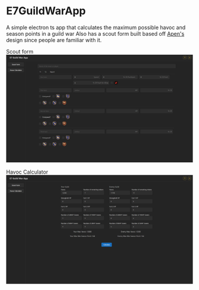 # E7GuildWarApp
A simple electron ts app that calculates the maximum possible havoc and season points in a guild war
Also has a scout form built based off [Apen's](https://github.com/Apen/epicseven/) design since people are familiar with it.

Scout form
![Scout form](./scout-form.png)


Havoc Calculator
![Havoc Calculator](./havoc-calc.png)